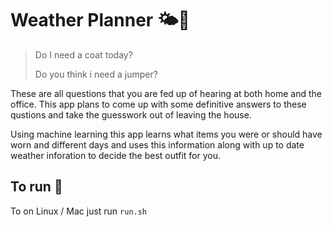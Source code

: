 # Weather Planner 🌤🧤

> Do I need a coat today?
> 
> Do you think i need a jumper?

These are all questions that you are fed up of hearing at both home and the office. 
This app plans to come up with some definitive answers to these qustions and take the guesswork out of leaving the house.


Using machine learning this app learns what items you were or should have worn and different days and uses this information along with up to date weather inforation to decide the best outfit for you.


## To run 👟

To on Linux / Mac just run `run.sh`
